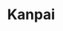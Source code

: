 ---
layout: place
title: "Kanpai"
permalink: /indiana/evansville/kanpai.html
stateAbbr: IN
stateName: Indiana
cityName: Evansville
seo:
  name: "Kanpai"
  type: Restaurant
  links: null
description: "Kanpai serves delicious sushi in Evansville, Indiana. Try fresh Japanese dishes for a great dining experience. "
place_id: ChIJIQzbVS8rbogRXCPqJP9tu2w
photos:
  - name: >-
      places/ChIJIQzbVS8rbogRXCPqJP9tu2w/photos/AeeoHcIOBUfn2P8-cpGqQtL05j371_QFJa5yAAq_0DuYSlLYK4G3CrtSujESyFSue9Vh0hZ4CAawwlWh6-RQKDokfOB-yCsluGi1JPNVIv-0vS8WIF90AJ7RLOYddur1--rKLKOPYrbBtOhb1BXvlWWHj0UUn_A8dy1nT2ViwTT99pS0OXrT2BQhNR-mQw1m14kBd_YGBGSniOGey_YKRLozAWiz9yFKkuBAzUHCTwoEbXtaRhoC8uTu3Ghp1bF3iNv0Q6UCKy2I8EGKX_ldz8HH7GpQLNisCzvBrv5rQsxK0QjIXYDzr2nISoJFXwXrza8VseMrp7CzCl6M37N8h8iksg9RXprwM-42pdwhpAA57MUmEWO9clWy5w8xaJYzcazmDXCNaOwMcKB1wKPc7Pwh6CmaItw3NqWHsvwhOVAH9JoYhFMC
    widthPx: 4000
    heightPx: 2250
    authorAttributions:
      - displayName: Bad Kernel
        uri: https://maps.google.com/maps/contrib/102311703639735301396
        photoUri: >-
          https://lh3.googleusercontent.com/a-/ALV-UjUuy7sU1bdr04GJWtj0zEvN6b3_MWaWLhvyYS8OvbAoMRP3vFW7Ag=s100-p-k-no-mo
    flagContentUri: >-
      https://www.google.com/local/imagery/report/?cb_client=maps_api_places.places_api&image_key=!1e10!2sCIHM0ogKEICAgIDX1sjPqQE&hl=en-US
    googleMapsUri: >-
      https://www.google.com/maps/place//data=!3m4!1e2!3m2!1sCIHM0ogKEICAgIDX1sjPqQE!2e10!4m2!3m1!1s0x886e2b2f55db0c21:0x6cbb6dff24ea235c
  - name: >-
      places/ChIJIQzbVS8rbogRXCPqJP9tu2w/photos/AeeoHcKELlKMzykUpMutm7zQri4jCGoUE6onxwHLmM6ykkMMMplW0Y58sHG2ROhHALe25WfXW3Bu4n4t82wtZd-8prYEesDQ6CCNe9IEf-UtUcWH3fKd1pc0sEjLG-5BRsg1nBfxlD3vDkF_k3hJx0JTzfkbkYU15ioAPhdqcDK1vmAAiiTRXteqzcdUx_bxHHHpb-b4PNb_0-geD9jRVMCwtKlaFKg4WXfz4gC6NgTjc5AEiEX_DAlfFUYI_47gr7ZkTewgG-lXRwIOS-rKPyXW1SDYjcVao2b8Rmoaw_5BMB-FrQ
    widthPx: 4592
    heightPx: 2584
    authorAttributions:
      - displayName: Kanpai
        uri: https://maps.google.com/maps/contrib/102369999382244982150
        photoUri: >-
          https://lh3.googleusercontent.com/a-/ALV-UjWAai18BcB0zdNb7EP6-oxFu-bRE1_ifakzUWisSd_kBZugryQ=s100-p-k-no-mo
    flagContentUri: >-
      https://www.google.com/local/imagery/report/?cb_client=maps_api_places.places_api&image_key=!1e10!2sAF1QipML8zRskJDnQf863i7HtcTKdL1h4GnWlbjW_iH6&hl=en-US
    googleMapsUri: >-
      https://www.google.com/maps/place//data=!3m4!1e2!3m2!1sAF1QipML8zRskJDnQf863i7HtcTKdL1h4GnWlbjW_iH6!2e10!4m2!3m1!1s0x886e2b2f55db0c21:0x6cbb6dff24ea235c
  - name: >-
      places/ChIJIQzbVS8rbogRXCPqJP9tu2w/photos/AeeoHcJ7Z_aea8eFjLHOwGHnEjKvSnm1xBBPw58bnaVx8pJ7_srKkUmlp1jnv6GLsOFwg5NHdkjaSwsoZohgC2uepFpeaTB9DH2i0cjcaLYDzekNMNezJqQ3Ss93AsKAH0g9fP-b7c5v2NEuR7Z1oZfmjE6COwYtAnYRkpQoxDzFFQg5PARK62j2Em8bhSu8EyjavIfksMLK331lGUTcRzg_hZ9soZY4kCWzQtQrlCH8Ibx5NNtil-pcAeQWyCRypUzhWQYnP2gRe4vy09su7KFdd4Vsj-eh74uNRksOArrfKc5rRVPYwd6cm6AeEOG2vZgIIIiDm76FMDUix_DxqlhA0M8p8HnYMv0LOJOXjo8aerP9ZA80hk76PUgkx7CQRvVyLpbVxCxbAxY04DE4hUcHWOevcZ5ev2_F0E-XRon0n7lKxJtQ
    widthPx: 4030
    heightPx: 3022
    authorAttributions:
      - displayName: Brian Hartman
        uri: https://maps.google.com/maps/contrib/116776021999620875618
        photoUri: >-
          https://lh3.googleusercontent.com/a-/ALV-UjV2y4s-V3JVCsIRbvGxkukhE_4AAWXuX7UXsPw3MhS9JJPCmn4s=s100-p-k-no-mo
    flagContentUri: >-
      https://www.google.com/local/imagery/report/?cb_client=maps_api_places.places_api&image_key=!1e10!2sCIHM0ogKEICAgMDAioCDxwE&hl=en-US
    googleMapsUri: >-
      https://www.google.com/maps/place//data=!3m4!1e2!3m2!1sCIHM0ogKEICAgMDAioCDxwE!2e10!4m2!3m1!1s0x886e2b2f55db0c21:0x6cbb6dff24ea235c
  - name: >-
      places/ChIJIQzbVS8rbogRXCPqJP9tu2w/photos/AeeoHcL08rB9W_lohNpBWV6jKJrGXdX2yXBGOlXDcE7EkQf5O9CZzvpwEJWH0cA6EV0X1Jha2abgDVIk4bBzHW1EoVSvXaYJmehUYRC1jWW4rPkU3Rg-l_wRHJtnwX0qCNMK788PYUHeOlcN_5aL8TGB67vwakc76MPXKx4RNrjNJaI7YsJLvLeO8JlUVocpoDoNaSGRXjibVfpHTtp-Bct5R0pN1xU6rcI4xDCPDB-5dITg95VpxxIXkHK8GSHzresyMITJvgXVkMC6WgDLbz6GTWx-UAU8iHF1ZrwAF2AGvTY0ekf35O8fAwIzhldaifa51XOdn1L2XwReWYVvKBhZuIlNdhqat3C8-uALnMeXdnKcxPqNX2VdjysjkWj7tDSnJx0GYzlZg1teVuP2e7nFCaqI1cpQ0RLIjA4RZMehyBgtFw
    widthPx: 4032
    heightPx: 3024
    authorAttributions:
      - displayName: Brian Hartman
        uri: https://maps.google.com/maps/contrib/116776021999620875618
        photoUri: >-
          https://lh3.googleusercontent.com/a-/ALV-UjV2y4s-V3JVCsIRbvGxkukhE_4AAWXuX7UXsPw3MhS9JJPCmn4s=s100-p-k-no-mo
    flagContentUri: >-
      https://www.google.com/local/imagery/report/?cb_client=maps_api_places.places_api&image_key=!1e10!2sCIHM0ogKEICAgMDAioCDRw&hl=en-US
    googleMapsUri: >-
      https://www.google.com/maps/place//data=!3m4!1e2!3m2!1sCIHM0ogKEICAgMDAioCDRw!2e10!4m2!3m1!1s0x886e2b2f55db0c21:0x6cbb6dff24ea235c
  - name: >-
      places/ChIJIQzbVS8rbogRXCPqJP9tu2w/photos/AeeoHcKRZPk4njH6TTyh6gndXsFtmkzezngibeEG76Ai9iuk0dkZY9KHgL66-EpwQYaE43gMu4Mnwne4DIDMxUvFOe26bmVqjiseSETBssalkxhAQLMuXeSup9b5B2gbJlpO4uFQ19xDgEhjnt53hjZjf7U6OniRUbJYx92_UXz6vBpgvtJoLY2S1P9mU-1sw5emc-FFF5M_ITJTip_cjAki7-6CGkPCt2kTQzHimXBFAd7VUGt65gGPWgpiPwhYji_f7xhUUF2XwquaJB9w51bA4vAsL9piNP1NzRvlDn6XDjDvZ_VZFoa5dx-AaIPX8TowVDbf0HcBNgNI_RlKUk185HlxQmBQBNZD5fjTA2H_49259sxETYyWRd5En_msf2-5rLWFThbU71JF6tUdJ6Ycm0Dxm24iz2E7qxr7zWVv5V4BLQ
    widthPx: 4032
    heightPx: 3024
    authorAttributions:
      - displayName: Jamie Foster
        uri: https://maps.google.com/maps/contrib/100321399335697875086
        photoUri: >-
          https://lh3.googleusercontent.com/a/ACg8ocJi_Gx6lRYHxNpXd5l6YXuzU5MgcLaMgNgjK4H872QY7cQ2mg=s100-p-k-no-mo
    flagContentUri: >-
      https://www.google.com/local/imagery/report/?cb_client=maps_api_places.places_api&image_key=!1e10!2sCIHM0ogKEICAgIDhocroVg&hl=en-US
    googleMapsUri: >-
      https://www.google.com/maps/place//data=!3m4!1e2!3m2!1sCIHM0ogKEICAgIDhocroVg!2e10!4m2!3m1!1s0x886e2b2f55db0c21:0x6cbb6dff24ea235c
  - name: >-
      places/ChIJIQzbVS8rbogRXCPqJP9tu2w/photos/AeeoHcIhr1DjD6QU4xmoXZRmXfRfxZifMQDIM-_0nP2ycsQXjb6v1Ygff9ZZ8QXHBdwxQVpB2Eve_s_aHWRf_Hq6Un8A6Y243Ws2GIFTPPjJQv-QUyfW_xY01Js2zLf6m_5DPlov72TwJfHbjC8S8t53IGqIo-hwsnUjU1yI7wVMnezyjgCQS8nsJQGFOnvZcoMlpF4kxFbmHP_AsrorCvwdqexb0vvA-qcvN964YoX1CIAc4THKYOOTmO6FN0CMNt9FwpBvNioYHDLVf0D4jU4Ra5-EZEVzleUyJ8BeeuvFlk-vbIB3PH91q97yftbjbsTfgb8FLn10fkAsXDk8LgmpEwQHhS-Ent0oYZTxb2M_eTc0Ha_xlQSeR-nlwrjNXgooU2f-nJwQ7C_QyU8y4ZA5moMBIO9xpCALx5rB0AkAnmE
    widthPx: 3024
    heightPx: 4032
    authorAttributions:
      - displayName: Chiraz Bessaoud
        uri: https://maps.google.com/maps/contrib/103916975673384104006
        photoUri: >-
          https://lh3.googleusercontent.com/a-/ALV-UjUEksGuc3Y03LbIiLnT2QIiV-bsHSSWniPLoq9arQgne11oB5_1=s100-p-k-no-mo
    flagContentUri: >-
      https://www.google.com/local/imagery/report/?cb_client=maps_api_places.places_api&image_key=!1e10!2sCIHM0ogKEICAgICTrrvSKw&hl=en-US
    googleMapsUri: >-
      https://www.google.com/maps/place//data=!3m4!1e2!3m2!1sCIHM0ogKEICAgICTrrvSKw!2e10!4m2!3m1!1s0x886e2b2f55db0c21:0x6cbb6dff24ea235c
  - name: >-
      places/ChIJIQzbVS8rbogRXCPqJP9tu2w/photos/AeeoHcJ6rSMw23zP1WjAhCo0TIyrQlGbIHad3CW1nNDn8sJqb4OCYIQIr8oy2dbdY6R3xvwv44N_Wocp6Y1k2wfV419DPTefcr0OVYWTdGajN1Ljq7-44M-CbG8Oq4H7LLo0-6QZtD-4fGQCqi2H9i3dDKAsrRW63jrND3fBqJgvsy9qI-0PsWMwmu-GiXAbT004FX5kRjtuqiSPfzKDNXk0dMYJl5z-bVl2TQhtyYGUMJT5GLnwaCQriglVQuPuOxnKTNhSjKWuuIP0717OZrdgxMAfMF51xDDlelBVk6VUT9h8-GrGiNo2l9tc7tGu9G7iE-kxzd89tV6_BZ752ttzxGWLGTddDjwAQKoERABOHasM0jbELL-H9oyxRD0qeeMT15VQK3kKCJrH-7fqaHC7sUjLq3LHlLEEri80KnYPL0c
    widthPx: 2988
    heightPx: 3984
    authorAttributions:
      - displayName: Mary Caitlin Muensterman
        uri: https://maps.google.com/maps/contrib/103491482349275245996
        photoUri: >-
          https://lh3.googleusercontent.com/a/ACg8ocJERJG012S0xfACMJ3I9wjLhD67q7Ty0AQnMxnW17GLAZ0YEg=s100-p-k-no-mo
    flagContentUri: >-
      https://www.google.com/local/imagery/report/?cb_client=maps_api_places.places_api&image_key=!1e10!2sCIHM0ogKEICAgICksKnmFQ&hl=en-US
    googleMapsUri: >-
      https://www.google.com/maps/place//data=!3m4!1e2!3m2!1sCIHM0ogKEICAgICksKnmFQ!2e10!4m2!3m1!1s0x886e2b2f55db0c21:0x6cbb6dff24ea235c
  - name: >-
      places/ChIJIQzbVS8rbogRXCPqJP9tu2w/photos/AeeoHcKMMVns4EHhMnJ2ji6R4FtbbBXWHVnOyCz9w1MKfpaZFVkywGdfmulZdS7U8TQkpZ--eLcQzeZm6clH6P0rHgnEjwi7ogALmjDjExBTWDQic2Gm4Fs596N0IHDPfV-2Jrr88abWGEqO4tQnB9mQsIWhK_Ob1QyJ43o1kJIsLwGQfab76BtMeeLAB3jE1mM8Sqk9i3c6RzVzpJN2ftOc7BEQb-u9zbYv6FgTnRJb4fLObQFtRSIT4txjQpF1Nd7d2SqSjOXlry1KuxAh-KwjXgGgoyRqyE6Amet4WDIQ1zVPVaFIwLn6Zeem1EoLoz2BbM0To1ACGnSxUk1eD_Eyu-bFIedve2SFnR8nVryRjGkpCHpSMxUIO2cA0zXJm8OZoJXlNEBzodKBpPjiU60NM7xwHKSwc8aM0tw0k_iQpPNZzw
    widthPx: 4032
    heightPx: 3024
    authorAttributions:
      - displayName: Jamie Foster
        uri: https://maps.google.com/maps/contrib/100321399335697875086
        photoUri: >-
          https://lh3.googleusercontent.com/a/ACg8ocJi_Gx6lRYHxNpXd5l6YXuzU5MgcLaMgNgjK4H872QY7cQ2mg=s100-p-k-no-mo
    flagContentUri: >-
      https://www.google.com/local/imagery/report/?cb_client=maps_api_places.places_api&image_key=!1e10!2sCIHM0ogKEICAgIDhocroNg&hl=en-US
    googleMapsUri: >-
      https://www.google.com/maps/place//data=!3m4!1e2!3m2!1sCIHM0ogKEICAgIDhocroNg!2e10!4m2!3m1!1s0x886e2b2f55db0c21:0x6cbb6dff24ea235c
  - name: >-
      places/ChIJIQzbVS8rbogRXCPqJP9tu2w/photos/AeeoHcI98Zqvg4w6ciKSbDfhbhbOq5Nj7HiQMk28807Jyg7A6QoygVP3xb29PrsPbMq3xAWgidXg0WPe4v4bObZ97RLZGuL-zfb8mY0Fpp356U7XU_hg4fqjsfz43hvhpyL4m_wFGX9GgMMPyHp40Lte1IQ4jOcDwkjgyajc48j1v08Cfg84umOTQWwEcmRhlKC2IEWQ2w2UDcoMYyhXxLhbDWffXWhHVdf2OPGx8D1671utDUM7xdrSfgSMUwIUvEEvCbuG7WOjU_jXp6LY7Pza9LESzQLlgpiCP9-jkA-flVqBEqkRYxQitVJ6WhDgifJ0LHq7-yFDB2Ls3LrtusiEYXOXkmefutFVahe6R2IcaGfEhcXxvsJrxzMNfyr8yPvrrZan-2cpfgKaD3CTSuS2xc3OeulzlcZtYIZHTO8xsgU
    widthPx: 3024
    heightPx: 4032
    authorAttributions:
      - displayName: Melanie J Watkins
        uri: https://maps.google.com/maps/contrib/113742706410415261204
        photoUri: >-
          https://lh3.googleusercontent.com/a-/ALV-UjWCc2qqptN26d-8FDrS4-XwOOgDOQJVYsVAM7P5BW2QOSg9B21C=s100-p-k-no-mo
    flagContentUri: >-
      https://www.google.com/local/imagery/report/?cb_client=maps_api_places.places_api&image_key=!1e10!2sCIHM0ogKEICAgICGkPPkTQ&hl=en-US
    googleMapsUri: >-
      https://www.google.com/maps/place//data=!3m4!1e2!3m2!1sCIHM0ogKEICAgICGkPPkTQ!2e10!4m2!3m1!1s0x886e2b2f55db0c21:0x6cbb6dff24ea235c
  - name: >-
      places/ChIJIQzbVS8rbogRXCPqJP9tu2w/photos/AeeoHcLhMyKYaSOjVzNZBx9lkM4CofBHAlSCRFvcT81GHqRR-p47SGZ3rg1YBhcpk6XDYtgucMd1dR5Aa6XI-RnzAlCiXVNbACJjFSkjsGvL5izs4rhsQDUXNHHqpC8vNgo93MLr2BvBSBiZlZOYc-o7UP3fn2Q2-LdR7FeW9fLf4QiZnmQQPO4tuXA1s63vXK4refDZWgmslvOtKeTbGm34KLD5vx3EtnsB36GNstf77WaZ51ItlfDaV6H8d83vDwKpWu6JgEGAFJ7R-_Xsrdx_e_uJEEMdqVLkyqWw8FjlcLC8U-sJPQsaQGEXy_LWiNvj0m_Na3FCefzkRF-Sl5CgPDKHUZhha-w7QRs_8_Y0Jp1hk0gybpMTnmuw5OeYbtkEZNVR7o1xiuYFyTV9STjnimUTmdf7qHrtRlqgx8T-bIbodQ
    widthPx: 3024
    heightPx: 4032
    authorAttributions:
      - displayName: Jamie Foster
        uri: https://maps.google.com/maps/contrib/100321399335697875086
        photoUri: >-
          https://lh3.googleusercontent.com/a/ACg8ocJi_Gx6lRYHxNpXd5l6YXuzU5MgcLaMgNgjK4H872QY7cQ2mg=s100-p-k-no-mo
    flagContentUri: >-
      https://www.google.com/local/imagery/report/?cb_client=maps_api_places.places_api&image_key=!1e10!2sCIHM0ogKEICAgIDhocroTg&hl=en-US
    googleMapsUri: >-
      https://www.google.com/maps/place//data=!3m4!1e2!3m2!1sCIHM0ogKEICAgIDhocroTg!2e10!4m2!3m1!1s0x886e2b2f55db0c21:0x6cbb6dff24ea235c
address: 4593 Washington Ave, Evansville, IN 47714, USA
street: 4593 Washington Ave
city: Evansville
state: IN
zip: '47714'
country: USA
neighborhood: null
latitude: '37.962018'
longitude: '-87.495359'
accessibility_options:
  wheelchairAccessibleParking: true
  wheelchairAccessibleEntrance: true
  wheelchairAccessibleRestroom: true
  wheelchairAccessibleSeating: true
business_status: OPERATIONAL
name: Kanpai
google_maps_links:
  directionsUri: >-
    https://www.google.com/maps/dir//''/data=!4m7!4m6!1m1!4e2!1m2!1m1!1s0x886e2b2f55db0c21:0x6cbb6dff24ea235c!3e0
  placeUri: https://maps.google.com/?cid=7834976919344522076
  writeAReviewUri: >-
    https://www.google.com/maps/place//data=!4m3!3m2!1s0x886e2b2f55db0c21:0x6cbb6dff24ea235c!12e1
  reviewsUri: >-
    https://www.google.com/maps/place//data=!4m4!3m3!1s0x886e2b2f55db0c21:0x6cbb6dff24ea235c!9m1!1b1
  photosUri: >-
    https://www.google.com/maps/place//data=!4m3!3m2!1s0x886e2b2f55db0c21:0x6cbb6dff24ea235c!10e5
primary_type: Japanese Restaurant
opening_hours:
  regular: null
  current: null
secondary_opening_hours:
  regular:
    weekdayDescriptions: null
    type: null
  current:
    weekdayDescriptions: null
    type: null
phone: null
price_level: null
price_range: null
rating: null
rating_count: 0
website: null
reviews: null
parking_options: null
payment_options: null
allow_dogs: null
curbside_pickup: null
delivery: null
dine_in: null
good_for_children: null
good_for_groups: null
good_for_sports: null
live_music: null
menu_for_children: null
outdoor_seating: null
reservable: null
restroom: null
serves_beer: null
serves_breakfast: null
serves_brunch: null
serves_cocktails: null
serves_coffee: null
serves_dinner: null
serves_dessert: null
serves_lunch: null
serves_vegetarian_food: null
serves_wine: null
takeout: null
summary: null

---